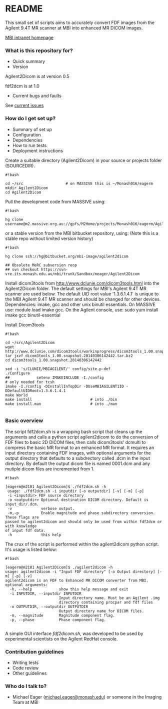 # README #

This small set of scripts aims to accurately convert FDF images from the Agilent 9.4T MR scanner at MBI into enhanced MR DICOM images.

[MBI intranet homepage](https://confluence-vre.its.monash.edu.au/display/MBI/Agilent+FDF+to+Dicom+converter)

### What is this repository for? ###

* Quick summary
* Version

Agilent2Dicom is at version 0.5

fdf2dcm is at 1.0

* Current bugs and faults

See [current issues](https://confluence-vre.its.monash.edu.au/display/MBI/FDF2DCM+debugging)

### How do I get set up? ###

* Summary of set up
* Configuration
* Dependencies
* How to run tests
* Deployment instructions

Create a suitable directory (Agilent2Dicom) in your source or projects folder (SOURCEDIR).

```
#!bash

cd ~/src                   # on MASSIVE this is ~/Monash016/eagerm
mkdir Agilent2Dicom
cd Agilent2Dicom
```

Pull the development code from MASSIVE using:

```
#!bash

hg clone username@m2.massive.org.au://gpfs/M2Home/projects/Monash016/eagerm/Agilent2Dicom/Agilent2Dicom
```

or a stable version from the MBI bitbucket repository, using:  (Note this is a stable repo without limited version history)

```
#!bash

hg clone ssh://hg@bitbucket.org/mbi-image/agilent2dicom

## Obsolete MeRC subversion reop
## svn checkout https://svn-vre.its.monash.edu.au/mbi/trunk/Sandbox/meager/Agilent2Dicom
```


Install dicom3tools from http://www.dclunie.com/dicom3tools.html into the Agilent2Dicom folder.  The default settings for MBI's Agilent 9.4T MR scanner are used below.  The default UID root value '1.3.6.1.4.1' is unique to the MBI Agilent 9.4T MR scanner and should be changed for other devices.
Dependencies: imake, gcc and other unix binutil essentials.  On MASSIVE use: module load imake gcc.  On the Agilent console, use: sudo yum install imake gcc binutil-essential

Install Dicom3tools


```
#!bash

cd ~/src/Agilent2Dicom
wget   http://www.dclunie.com/dicom3tools/workinprogress/dicom3tools_1.00.snapshot.20140306142442.tar.bz2
tar jxvf dicom3tools_1.00.snapshot.20140306142442.tar.bz2
cd dicom3tools_1.00.snapshot.20140306142442

sed -i 's/CLUNIE/MBIAGILENT/' config/site.p-def
./Configure
##            setenv IMAKEINCLUDE -I./config                              # only needed for tcsh
imake -I./config -DInstallInTopDir -DUseMBIAGILENT1ID -DDefaultUIDRoot=1.3.6.1.4.1
make World
make install                          # into ./bin
make install.man                      # into ./man
 
```

### Basic overview ###

The script fdf2dcm.sh is a wrapping bash script that cleans up the arguments and calls a python script agilent2dicom to do the conversion
of FDF files to basic 2D DICOM files, then calls dicom3tools' dcmulti to compress the basic MR format to an enhanced MR format. It requires
an input directory containing FDF images, with optional arguments for the output directory that defaults to a subdrectory called .dcm in the input directory. By default the
output dicom file is named 0001.dcm and any mutiple dicom files are incremented from 1.


```
#!bash

[eagerm@m2101 Agilent2Dicom]$ ./fdf2dcm.sh -h
 usage: ./fdf2dcm.sh -i inputdir [-o outputdir] [-v] [-m] [-p]
 -i <inputdir> FDF source directory
 -o <outputdir> Optional destination DICOM directory. Default is input_dir/.dcm.
 -v             verbose output.
 -m,-p          Enable magnitude and phase subdirectory conversion. These flags are
passed to agilent2dicom and should only be used from within fdf2dcm or with knowledge
of input fdf data.
 -h             this help
```

 
The crux of the script is performed within the agilent2dicom python script. It's usage is listed below:


```
#!bash

[eagerm@m2101 Agilent2Dicom]$ ./agilent2dicom -h
usage: agilent2dicom -i "Input FDF directory" [-o Output directory] [-m] [-p] [-v]
agilent2dicom is an FDF to Enhanced MR DICOM converter from MBI.
optional arguments:
  -h, --help            show this help message and exit
  -i INPUTDIR, --inputdir INPUTDIR
                        Input directory name. Must be an Agilent .img
                        directory containing procpar and fdf files
  -o OUTPUTDIR, --outputdir OUTPUTDIR
                        Output directory name for DICOM files.
  -m, --magnitude       Magnitude component flag.
  -p, --phase           Phase component flag.
 
```

A simple GUI interface *fdf2dicom.sh*, was developed to be used by experimental scientists on the Agilent RedHat console. 



### Contribution guidelines ###

* Writing tests
* Code review
* Other guidelines

### Who do I talk to? ###

* Michael Eager (michael.eager@monash.edu) or someone in the Imaging Team at MBI